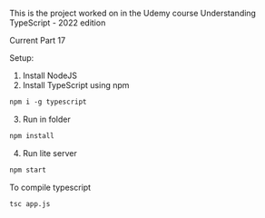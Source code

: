 This is the project worked on in the Udemy course Understanding TypeScript - 2022 edition

Current Part 17

Setup:

1.  Install NodeJS
2.  Install TypeScript using npm

```ps
npm i -g typescript
```

3.  Run in folder

```ps
npm install
```

4.  Run lite server

```ps
npm start
```

To compile typescript

```ps
tsc app.js
```
